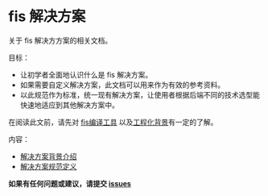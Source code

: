 fis 解决方案
======================================

关于 fis 解决方方案的相关文档。

目标：

* 让初学者全面地认识什么是 fis 解决方案。
* 如果需要自定义解决方案，此文档可以用来作为有效的参考资料。
* 以此规范作为标准，统一现有解决方案，让使用者根据后端不同的技术选型能快速地适应到其他解决方案中。

在阅读此文前，请先对 [fis编译工具](http://fis.baidu.com) 以及[工程化背景](https://github.com/fouber/blog/issues/10)有一定的了解。

内容：

* [解决方案背景介绍](./intro.md)
* [解决方案规范定义](./spec.md)

**如果有任何问题或建议，请提交 [issues](https://github.com/fex-team/fis3-solutions/issues/new)**


